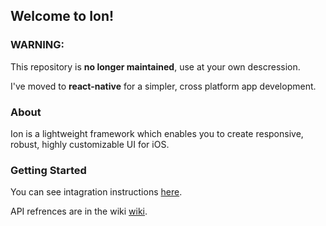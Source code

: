 ## Welcome to Ion!

### WARNING: 
This repository is **no longer maintained**, use at your own descression. 

I've moved to **react-native** for a simpler, cross platform app development.

### About

Ion is a lightweight framework which enables you to create responsive, robust, highly customizable UI for iOS.

### Getting Started

You can see intagration instructions [here](https://github.com/Andr3wHur5t/Ion/wiki/Ion-Integration).

API refrences are in the wiki [wiki](https://github.com/Andr3wHur5t/Ion/wiki).
